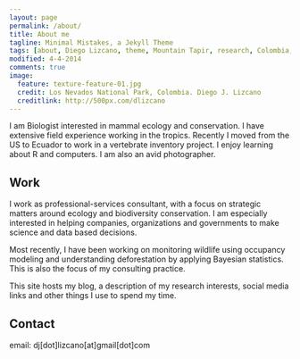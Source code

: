 ```yaml
---
layout: page
permalink: /about/
title: About me
tagline: Minimal Mistakes, a Jekyll Theme
tags: [about, Diego Lizcano, theme, Mountain Tapir, research, Colombia, Paramo]
modified: 4-4-2014
comments: true
image:
  feature: texture-feature-01.jpg
  credit: Los Nevados National Park, Colombia. Diego J. Lizcano
  creditlink: http://500px.com/dlizcano
---
```


I am Biologist interested in mammal ecology and conservation. I have extensive field experience working in the tropics. Recently I moved from the US to Ecuador to work in a vertebrate inventory project. I enjoy learning about R and computers. I am also an avid photographer.

## Work
I work as professional-services consultant, with a focus on strategic matters around ecology and biodiversity conservation. I am especially interested in helping companies, organizations and governments to make science and data based decisions.   


Most recently, I have been working on monitoring wildlife using occupancy modeling and understanding deforestation by applying Bayesian statistics. This is also the focus of my consulting practice.  


This site hosts my blog, a description of my research interests, social media links and other things I use to spend my time.

## Contact
email: dj[dot]lizcano[at]gmail[dot]com
